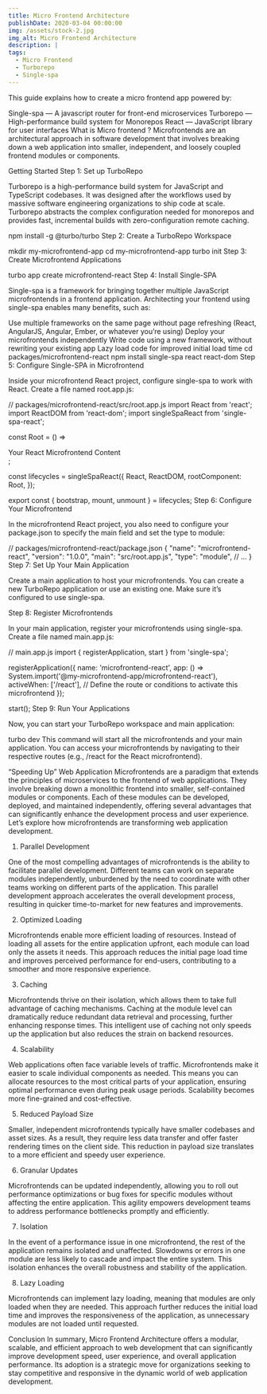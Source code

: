 ```yaml
---
title: Micro Frontend Architecture
publishDate: 2020-03-04 00:00:00
img: /assets/stock-2.jpg
img_alt: Micro Frontend Architecture
description: |
tags:
  - Micro Frontend
  - Turborepo
  - Single-spa
---
```


This guide explains how to create a micro frontend app powered by:

Single-spa — A javascript router for front-end microservices
Turborepo — High-performance build system for Monorepos
React — JavaScript library for user interfaces
What is Micro frontend ?
Microfrontends are an architectural approach in software development that involves breaking down a web application into smaller, independent, and loosely coupled frontend modules or components.

Getting Started
Step 1: Set up TurboRepo

Turborepo is a high-performance build system for JavaScript and TypeScript codebases. It was designed after the workflows used by massive software engineering organizations to ship code at scale. Turborepo abstracts the complex configuration needed for monorepos and provides fast, incremental builds with zero-configuration remote caching.

npm install -g @turbo/turbo
Step 2: Create a TurboRepo Workspace

mkdir my-microfrontend-app
cd my-microfrontend-app
turbo init
Step 3: Create Microfrontend Applications

turbo app create microfrontend-react
Step 4: Install Single-SPA

Single-spa is a framework for bringing together multiple JavaScript microfrontends in a frontend application. Architecting your frontend using single-spa enables many benefits, such as:

Use multiple frameworks on the same page without page refreshing (React, AngularJS, Angular, Ember, or whatever you’re using)
Deploy your microfrontends independently
Write code using a new framework, without rewriting your existing app
Lazy load code for improved initial load time
cd packages/microfrontend-react
npm install single-spa react react-dom
Step 5: Configure Single-SPA in Microfrontend

Inside your microfrontend React project, configure single-spa to work with React. Create a file named root.app.js:

// packages/microfrontend-react/src/root.app.js
import React from 'react';
import ReactDOM from 'react-dom';
import singleSpaReact from 'single-spa-react';

const Root = () => <div>Your React Microfrontend Content</div>;

const lifecycles = singleSpaReact({
React,
ReactDOM,
rootComponent: Root,
});

export const { bootstrap, mount, unmount } = lifecycles;
Step 6: Configure Your Microfrontend

In the microfrontend React project, you also need to configure your package.json to specify the main field and set the type to module:

// packages/microfrontend-react/package.json
{
"name": "microfrontend-react",
"version": "1.0.0",
"main": "src/root.app.js",
"type": "module",
// ...
}
Step 7: Set Up Your Main Application

Create a main application to host your microfrontends. You can create a new TurboRepo application or use an existing one. Make sure it’s configured to use single-spa.

Step 8: Register Microfrontends

In your main application, register your microfrontends using single-spa. Create a file named main.app.js:

// main.app.js
import { registerApplication, start } from 'single-spa';

registerApplication({
name: 'microfrontend-react',
app: () => System.import('@my-microfrontend-app/microfrontend-react'),
activeWhen: ['/react'], // Define the route or conditions to activate this microfrontend
});

start();
Step 9: Run Your Applications

Now, you can start your TurboRepo workspace and main application:

turbo dev
This command will start all the microfrontends and your main application. You can access your microfrontends by navigating to their respective routes (e.g., /react for the React microfrontend).

“Speeding Up” Web Application
Microfrontends are a paradigm that extends the principles of microservices to the frontend of web applications. They involve breaking down a monolithic frontend into smaller, self-contained modules or components. Each of these modules can be developed, deployed, and maintained independently, offering several advantages that can significantly enhance the development process and user experience. Let’s explore how microfrontends are transforming web application development.

1. Parallel Development

One of the most compelling advantages of microfrontends is the ability to facilitate parallel development. Different teams can work on separate modules independently, unburdened by the need to coordinate with other teams working on different parts of the application. This parallel development approach accelerates the overall development process, resulting in quicker time-to-market for new features and improvements.

2. Optimized Loading

Microfrontends enable more efficient loading of resources. Instead of loading all assets for the entire application upfront, each module can load only the assets it needs. This approach reduces the initial page load time and improves perceived performance for end-users, contributing to a smoother and more responsive experience.

3. Caching

Microfrontends thrive on their isolation, which allows them to take full advantage of caching mechanisms. Caching at the module level can dramatically reduce redundant data retrieval and processing, further enhancing response times. This intelligent use of caching not only speeds up the application but also reduces the strain on backend resources.

4. Scalability

Web applications often face variable levels of traffic. Microfrontends make it easier to scale individual components as needed. This means you can allocate resources to the most critical parts of your application, ensuring optimal performance even during peak usage periods. Scalability becomes more fine-grained and cost-effective.

5. Reduced Payload Size

Smaller, independent microfrontends typically have smaller codebases and asset sizes. As a result, they require less data transfer and offer faster rendering times on the client side. This reduction in payload size translates to a more efficient and speedy user experience.

6. Granular Updates

Microfrontends can be updated independently, allowing you to roll out performance optimizations or bug fixes for specific modules without affecting the entire application. This agility empowers development teams to address performance bottlenecks promptly and efficiently.

7. Isolation

In the event of a performance issue in one microfrontend, the rest of the application remains isolated and unaffected. Slowdowns or errors in one module are less likely to cascade and impact the entire system. This isolation enhances the overall robustness and stability of the application.

8. Lazy Loading

Microfrontends can implement lazy loading, meaning that modules are only loaded when they are needed. This approach further reduces the initial load time and improves the responsiveness of the application, as unnecessary modules are not loaded until requested.

Conclusion
In summary, Micro Frontend Architecture offers a modular, scalable, and efficient approach to web development that can significantly improve development speed, user experience, and overall application performance. Its adoption is a strategic move for organizations seeking to stay competitive and responsive in the dynamic world of web application development.
